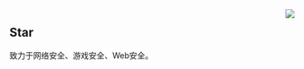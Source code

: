 <img align="right" src="https://moe-counter.glitch.me/get/@star?theme=rule34">

## Star

致力于网络安全、游戏安全、Web安全。

